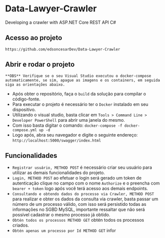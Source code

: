 # Data-Lawyer-Crawler
Developing a crawler with ASP.NET Core REST API C#

## Acesso ao projeto

`https://github.com/edsoncesarDev/Data-Lawyer-Crawler`

## Abrir e rodar o projeto

`**OBS** Verifique se o seu Visual Studio executou o docker-compose automaticamente, se sim, apague as imagens e os containers, em seguida siga as orientações abaixo.`

- Após obter o repositório, faça o `build` da solução para compilar o código-fonte.
- Para executar o projeto é necessário ter o `Docker` instalado em seu dispositivo.
- Utilizando o visual studio, basta clicar em `Tools > Command Line > Developer PowerShell` para abrir uma janela do mesmo.
- Com isso basta digitar o comando: `docker-compose -f docker-compose.yml up -d`
- Logo após, abra seu navegador e digite o seguinte endereço: `http://localhost:5000/swagger/index.html`

## Funcionalidades

- `Registrar usuário, METHOD POST` é necessário criar seu usuário para utilizar as demais funcionalidades do projeto.
- `Login, METHOD POST` ao efetuar o login será gerado um token de autenticação clique no campo com o nome `Authorize` e o preencha com `bearer + token` logo após você terá acesso aos demais endpoints.
- `Consultando e obtendo dados do processo via Crawler, METHOD POST` para realizar e obter os dados da consulta via crawler, basta passar um número de um processo válido, com isso será persistido todas as informações no SGBD MySQL, importante ressaltar que não será possível cadastrar o mesmo processo já obtido.
- `Obtén todos os processos METHOD GET` obtén todos os processos criados.
- `Obtén apenas um processo por Id METHOD GET` infor
